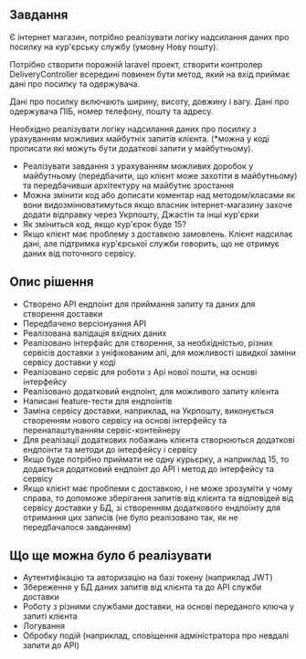 ## Завдання

Є інтернет магазин, потрібно реалізувати логіку надсилання даних про посилку на кур'єрську службу (умовну Нову пошту).

Потрібно створити порожній laravel проект, створити контролер DeliveryController всередині повинен бути метод, який на вхід приймає дані про посилку та одержувача.

Дані про посилку включають ширину, висоту, довжину і вагу.
Дані про одержувача ПІБ, номер телефону, пошту та адресу.

Необхідно реалізувати логіку надсилання даних про посилку з урахуванням можливих майбутніх запитів клієнта. (*можна у коді прописати які можуть бути додаткові запити у майбутньому).

* Реалізувати завдання з урахуванням можливих доробок у майбутньому (передбачити, що клієнт може захотіти в майбутньому) та передбачивши архітектуру на майбутнє зростання
* Можна змінити код або дописати коментар над методом/класами як вони видозмінюватимуться якщо власник інтернет-магазину захоче додати відправку через Укрпошту, Джастін та інші кур'єрки
* Як зміниться код, якщо кур'єрок буде 15?
* Якщо клієнт має проблему з доставкою замовлень. Клієнт надсилає дані, але підтримка кур'єрської служби говорить, що не отримує даних від поточного сервісу.

## Опис рішення

* Створено API ендпоінт для приймання запиту та даних для створення доставки
* Передбачено версіонуання API
* Реалізована валідація вхідних даних
* Реалізовано інтерфайс для створення, за необхідністью, різних сервісів доставки з уніфікованим апі, для можливості швидкої заміни сервісу доставки у коді
* Реалізовано сервіс для роботи з Api нової пошти, на основі інтерфейсу
* Реалізовано додатковий ендпоінт, для можливого запиту клієнта
* Написані feature-тести для ендпоінтів
* Заміна сервісу доставки, наприклад, на Укрпошту, виконується створенням нового сервісу на основі інтерфейсу та переналаштуванням сервіс-контейнеру
* Для реалізації додаткових побажань клієнта створюються додаткові ендпоінти та методи до інтерфейсу і сервісу
* Якщо буде потрібно приймати не одну курьєрку, а наприклад 15, то додається додатковий ендпоінт до API і метод до інтерфейсу та сервісу
* Якщо клієнт має проблеми с доставкою, і не може зрозуміти у чому справа, то допоможе зберігання запитів від клієнта та відповідей від сервісу доставки у БД, зі створенням додаткового ендпоїнту для отримання цих записів (не було реалізовано так, як не передбачалося завданням)

## Що ще можна було б реалізувати

* Аутентифікацію та авторизацію на базі токену (наприклад JWT)
* Збереження у БД даних запитів від клієнта та до API служби доставки
* Роботу з різними службами доставки, на основі переданого ключа у запиті клієнта
* Логування
* Обробку подій (наприклад, сповіщення адміністратора про невдалі запити до API) 
